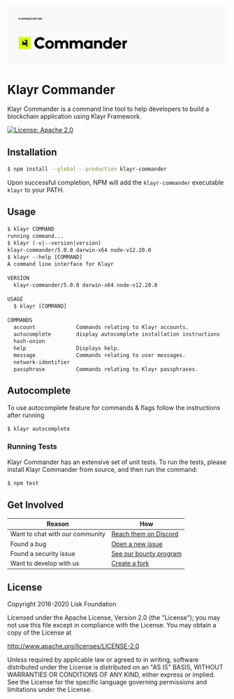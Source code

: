 ![Logo](../docs/assets/banner_commander.png)

# Klayr Commander

Klayr Commander is a command line tool to help developers to build a blockchain application using Klayr Framework.

[![License: Apache 2.0](https://img.shields.io/badge/License-Apache%202.0-blue.svg)](http://www.apache.org/licenses/LICENSE-2.0)

## Installation

```sh
$ npm install --global --production klayr-commander
```

Upon successful completion, NPM will add the `klayr-commander` executable `klayr` to your PATH.

## Usage

```shell
$ klayr COMMAND
running command...
$ klayr (-v|--version|version)
klayr-commander/5.0.0 darwin-x64 node-v12.20.0
$ klayr --help [COMMAND]
A command line interface for Klayr

VERSION
  klayr-commander/5.0.0 darwin-x64 node-v12.20.0

USAGE
  $ klayr [COMMAND]

COMMANDS
  account             Commands relating to Klayr accounts.
  autocomplete        display autocomplete installation instructions
  hash-onion
  help                Displays help.
  message             Commands relating to user messages.
  network-identifier
  passphrase          Commands relating to Klayr passphrases.
```

## Autocomplete

To use autocomplete feature for commands & flags follow the instructions after running

```sh
$ klayr autocomplete
```

### Running Tests

Klayr Commander has an extensive set of unit tests. To run the tests, please install Klayr Commander from source, and then run the command:

```sh
$ npm test
```

## Get Involved

| Reason                          | How                                                                               |
| ------------------------------- |-----------------------------------------------------------------------------------|
| Want to chat with our community | [Reach them on Discord](https://klayr.chat)                                       |
| Found a bug                     | [Open a new issue](https://github.com/klayrhq/klayr-sdk/issues/new)               |
| Found a security issue          | [See our bounty program](https://klayr.xyz/documentation/bug-bounty-program.html) |
| Want to develop with us         | [Create a fork](https://github.com/klayrhq/klayr-sdk/fork)                        |

## License

Copyright 2016-2020 Lisk Foundation

Licensed under the Apache License, Version 2.0 (the "License");
you may not use this file except in compliance with the License.
You may obtain a copy of the License at

http://www.apache.org/licenses/LICENSE-2.0

Unless required by applicable law or agreed to in writing, software
distributed under the License is distributed on an "AS IS" BASIS,
WITHOUT WARRANTIES OR CONDITIONS OF ANY KIND, either express or implied.
See the License for the specific language governing permissions and
limitations under the License.
